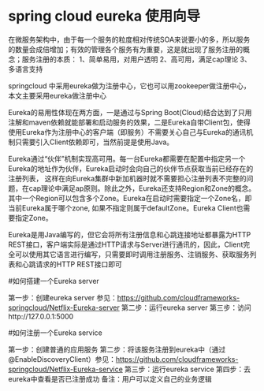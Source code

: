 # spring cloud eureka 使用向导

在微服务架构中，由于每一个服务的粒度相对传统SOA来说要小的多，所以服务的数量会成倍增加；有效的管理各个服务有为重要，这是就出现了服务注册的概念；服务注册的本质：
1、简单易用，对用户透明
2、高可用，满足cap理论
3、多语言支持

springcloud 中采用eureka做为注册中心，它也可以用zookeeper做注册中心，本文主要采用eureka做注册中心

Eureka的易用性体现在两方面，一是通过与Spring Boot(Cloud)结合达到了只用注解和maven依赖就能部署和启动服务的效果，二是Eureka自带Client包，使得使用Eureka作为注册中心的客户端（即服务）不需要关心自己与Eureka的通讯机制只需要引入Client依赖即可，当然前提是使用Java。

Eureka通过“伙伴”机制实现高可用。每一台Eureka都需要在配置中指定另一个Eureka的地址作为伙伴，Eureka启动时会向自己的伙伴节点获取当前已经存在的注册列表， 这样在向Eureka集群中新加机器时就不需要担心注册列表不完整的问题，在cap理论中满足ap原则。除此之外，Eureka还支持Region和Zone的概念。其中一个Region可以包含多个Zone。Eureka在启动时需要指定一个Zone名，即当前Eureka属于哪个zone, 如果不指定则属于defaultZone。Eureka Client也需要指定Zone。

Eureka是用Java编写的，但它会将所有注册信息和心跳连接地址都暴露为HTTP REST接口，客户端实际是通过HTTP请求与Server进行通讯的，因此，Client完全可以使用其它语言进行编写，只需要即时调用注册服务、注销服务、获取服务列表和心跳请求的HTTP REST接口即可


#如何搭建一个Eureka server

第一步：创建eureka server 参见：https://github.com/cloudframeworks-springcloud/Netflix-Eureka-server
第二步：运行eureka server
第三步：访问http://127.0.0.1:5000


#如何注册一个Eureka service

第一步：创建普通的应用服务
第二步：将该服务注册到eureka中（通过@EnableDiscoveryClient）参见：https://github.com/cloudframeworks-springcloud/Netflix-Eureka-service
第三步：运行eureka service
第四步：去eureka中查看是否已注册成功
备注：用户可以定义自己的业务逻辑


